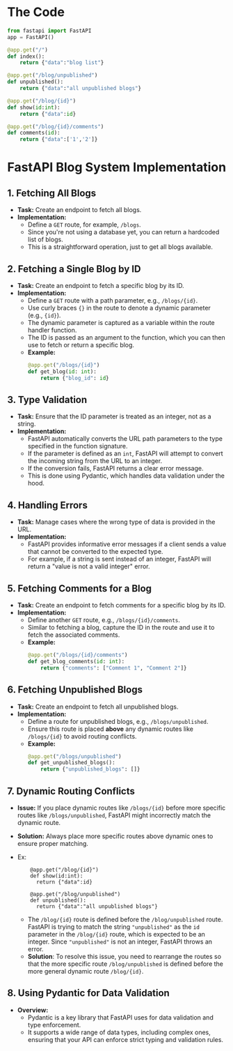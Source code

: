 # The Code
```python
from fastapi import FastAPI
app = FastAPI()

@app.get("/")
def index():
	return {"data":"blog list"}

@app.get("/blog/unpublished")
def unpublished():
	return {"data":"all unpublished blogs"}

@app.get("/blog/{id}")
def show(id:int):
	return {"data":id}

@app.get("/blog/{id}/comments")
def comments(id):
	return {"data":['1','2']}
```
# FastAPI Blog System Implementation

## 1. Fetching All Blogs
- **Task:** Create an endpoint to fetch all blogs.
- **Implementation:**
  - Define a `GET` route, for example, `/blogs`.
  - Since you're not using a database yet, you can return a hardcoded list of blogs.
  - This is a straightforward operation, just to get all blogs available.

## 2. Fetching a Single Blog by ID
- **Task:** Create an endpoint to fetch a specific blog by its ID.
- **Implementation:**
  - Define a `GET` route with a path parameter, e.g., `/blogs/{id}`.
  - Use curly braces `{}` in the route to denote a dynamic parameter (e.g., `{id}`).
  - The dynamic parameter is captured as a variable within the route handler function.
  - The ID is passed as an argument to the function, which you can then use to fetch or return a specific blog.
  - **Example:**
    ```python
    @app.get("/blogs/{id}")
    def get_blog(id: int):
        return {"blog_id": id}
    ```

## 3. Type Validation
- **Task:** Ensure that the ID parameter is treated as an integer, not as a string.
- **Implementation:**
  - FastAPI automatically converts the URL path parameters to the type specified in the function signature.
  - If the parameter is defined as an `int`, FastAPI will attempt to convert the incoming string from the URL to an integer.
  - If the conversion fails, FastAPI returns a clear error message.
  - This is done using Pydantic, which handles data validation under the hood.

## 4. Handling Errors
- **Task:** Manage cases where the wrong type of data is provided in the URL.
- **Implementation:**
  - FastAPI provides informative error messages if a client sends a value that cannot be converted to the expected type.
  - For example, if a string is sent instead of an integer, FastAPI will return a "value is not a valid integer" error.

## 5. Fetching Comments for a Blog
- **Task:** Create an endpoint to fetch comments for a specific blog by its ID.
- **Implementation:**
  - Define another `GET` route, e.g., `/blogs/{id}/comments`.
  - Similar to fetching a blog, capture the ID in the route and use it to fetch the associated comments.
  - **Example:**
    ```python
    @app.get("/blogs/{id}/comments")
    def get_blog_comments(id: int):
        return {"comments": ["Comment 1", "Comment 2"]}
    ```

## 6. Fetching Unpublished Blogs
- **Task:** Create an endpoint to fetch all unpublished blogs.
- **Implementation:**
  - Define a route for unpublished blogs, e.g., `/blogs/unpublished`.
  - Ensure this route is placed **above** any dynamic routes like `/blogs/{id}` to avoid routing conflicts.
  - **Example:**
    ```python
    @app.get("/blogs/unpublished")
    def get_unpublished_blogs():
        return {"unpublished_blogs": []}
    ```

## 7. Dynamic Routing Conflicts
- **Issue:** If you place dynamic routes like `/blogs/{id}` before more specific routes like `/blogs/unpublished`, FastAPI might incorrectly match the dynamic route.
- **Solution:** Always place more specific routes above dynamic ones to ensure proper matching.
- Ex:

  ```
	  @app.get("/blog/{id}")
	  def show(id:int):
		return {"data":id}

	  @app.get("/blog/unpublished")
	  def unpublished():
		return {"data":"all unpublished blogs"}
	```

	- The `/blog/{id}` route is defined before the `/blog/unpublished` route. FastAPI is trying to match the string `"unpublished"` as the `id` parameter in the `/blog/{id}` route, which is expected to be an integer. Since `"unpublished"` is not an integer, FastAPI throws an error.
	- **Solution**: To resolve this issue, you need to rearrange the routes so that the more specific route `/blog/unpublished` is defined before the more general dynamic route `/blog/{id}`.
## 8. Using Pydantic for Data Validation
- **Overview:**
  - Pydantic is a key library that FastAPI uses for data validation and type enforcement.
  - It supports a wide range of data types, including complex ones, ensuring that your API can enforce strict typing and validation rules.
